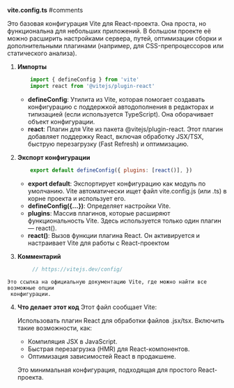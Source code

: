 **vite.config.ts**
#comments 

Это базовая конфигурация Vite для React-проекта. Она проста, но функциональна для небольших приложений. В большом проекте её можно расширить настройками сервера, путей, оптимизации сборки и дополнительными плагинами (например, для CSS-препроцессоров или статического анализа).

1. **Импорты**
	```js
		import { defineConfig } from 'vite' 
		import react from '@vitejs/plugin-react'
	```
	- **defineConfig**: Утилита из Vite, которая помогает создавать конфигурацию с поддержкой автодополнения в редакторах и типизацией (если используется TypeScript). Она оборачивает объект конфигурации.
	- **react**: Плагин для Vite из пакета @vitejs/plugin-react. Этот плагин добавляет поддержку React, включая обработку JSX/TSX, быструю перезагрузку (Fast Refresh) и оптимизацию.

2. **Экспорт конфигурации**
	```js
		export default defineConfig({ plugins: [react()], })
	```
	- **export default**: Экспортирует конфигурацию как модуль по умолчанию. Vite автоматически ищет файл vite.config.js (или .ts) в корне проекта и использует его.
	- **defineConfig({...})**: Определяет настройки Vite.
	- **plugins**: Массив плагинов, которые расширяют функциональность Vite. Здесь используется только один плагин — react().
	- **react()**: Вызов функции плагина React. Он активируется и настраивает Vite для работы с React-проектом	

3. **Комментарий**
```js
		// https://vitejs.dev/config/
```
	Это ссылка на официальную документацию Vite, где можно найти все возможные опции
	 конфигурации.

4. **Что делает этот код** 
	Этот файл сообщает Vite:

	Использовать плагин React для обработки файлов .jsx/tsx.
	Включить такие возможности, как:
    - Компиляция JSX в JavaScript.
    - Быстрая перезагрузка (HMR) для React-компонентов.
    - Оптимизация зависимостей React в продакшене.

	Это минимальная конфигурация, подходящая для простого React-проекта.